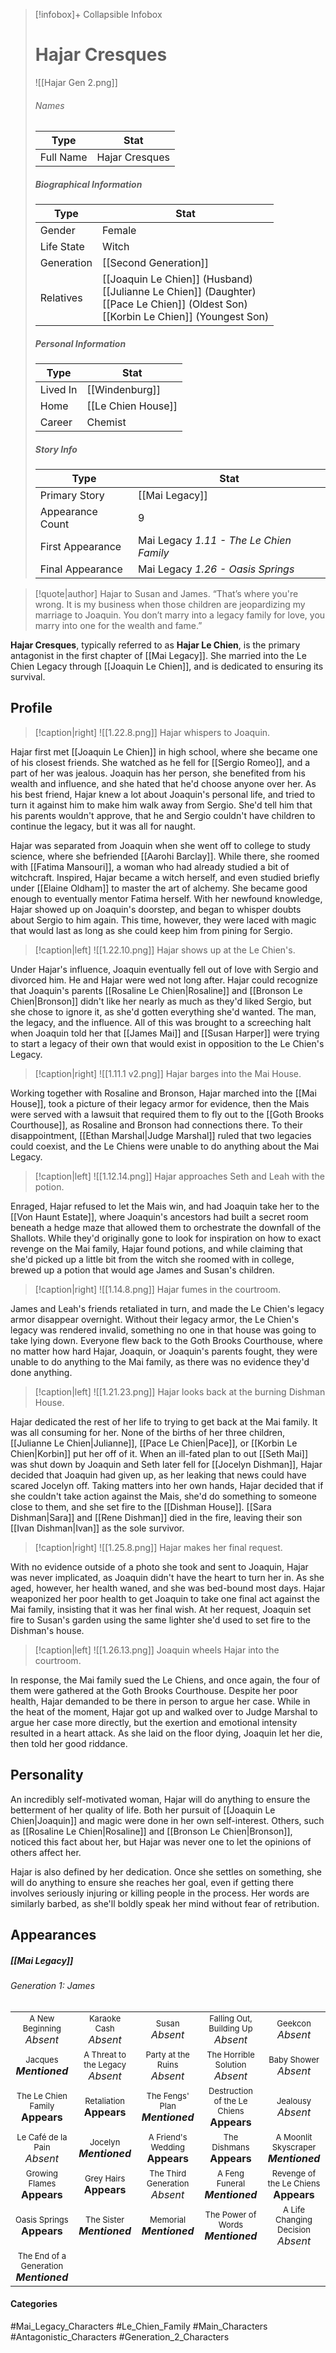 > [!infobox]+ Collapsible Infobox
> # Hajar Cresques
> ![[Hajar Gen 2.png]] 
> ###### Names 
> | Type | Stat | 
> | ---- | ---- | 
> | Full Name | Hajar Cresques | 
>
> ##### Biographical Information
> | Type | Stat | 
> | ---- | ---- | 
> | Gender | Female | 
> | Life State | Witch |
> | Generation | [[Second Generation]] |
> | Relatives | [[Joaquin Le Chien]] (Husband)<br>[[Julianne Le Chien]] (Daughter)<br>[[Pace Le Chien]] (Oldest Son)<br>[[Korbin Le Chien]] (Youngest Son)
> 
> ##### Personal Information
> | Type | Stat | 
> | ---- | ---- | 
> | Lived In |[[Windenburg]]| 
> | Home |[[Le Chien House]]| 
> | Career | Chemist | 
> 
> ##### Story Info
> | Type | Stat | 
> | ---- | ---- | 
> | Primary Story | [[Mai Legacy]] | 
> | Appearance Count | 9 | 
> | First Appearance | Mai Legacy *1.11 - The Le Chien Family*
> | Final Appearance | Mai Legacy *1.26 - Oasis Springs*

> [!quote|author] Hajar to Susan and James.
> “That’s where you're wrong. It is my business when those children are jeopardizing my marriage to Joaquin. You don’t marry into a legacy family for love, you marry into one for the wealth and fame.”

**Hajar Cresques**, typically referred to as **Hajar Le Chien**, is the primary antagonist in the first chapter of [[Mai Legacy]].  She married into the Le Chien Legacy through [[Joaquin Le Chien]], and is dedicated to ensuring its survival.

## Profile
> [!caption|right]
> ![[1.22.8.png]] 
> Hajar whispers to Joaquin.

Hajar first met [[Joaquin Le Chien]] in high school, where she became one of his closest friends. She watched as he fell for [[Sergio Romeo]], and a part of her was jealous. Joaquin has her person, she benefited from his wealth and influence, and she hated that he'd choose anyone over her. As his best friend, Hajar knew a lot about Joaquin's personal life, and tried to turn it against him to make him walk away from Sergio. She'd tell him that his parents wouldn't approve, that he and Sergio couldn't have children to continue the legacy, but it was all for naught. 

Hajar was separated from Joaquin when she went off to college to study science, where she befriended [[Aarohi Barclay]]. While there, she roomed with [[Fatima Mansouri]], a woman who had already studied a bit of witchcraft. Inspired, Hajar became a witch herself, and even studied briefly under [[Elaine Oldham]] to master the art of alchemy. She became good enough to eventually mentor Fatima herself. With her newfound knowledge, Hajar showed up on Joaquin's doorstep, and began to whisper doubts about Sergio to him again. This time, however, they were laced with magic that would last as long as she could keep him from pining for Sergio.

> [!caption|left]
> ![[1.22.10.png]] 
> Hajar shows up at the Le Chien's.

Under Hajar's influence, Joaquin eventually fell out of love with Sergio and divorced him. He and Hajar were wed not long after. Hajar could recognize that Joaquin's parents [[Rosaline Le Chien|Rosaline]] and [[Bronson Le Chien|Bronson]] didn't like her nearly as much as they'd liked Sergio, but she chose to ignore it, as she'd gotten everything she'd wanted. The man, the legacy, and the influence. All of this was brought to a screeching halt when Joaquin told her that [[James Mai]] and [[Susan Harper]] were trying to start a legacy of their own that would exist in opposition to the Le Chien's Legacy.

> [!caption|right]
> ![[1.11.1 v2.png]] 
> Hajar barges into the Mai House.

Working together with Rosaline and Bronson, Hajar marched into the [[Mai House]], took a picture of their legacy armor for evidence, then the Mais were served with a lawsuit that required them to fly out to the [[Goth Brooks Courthouse]], as Rosaline and Bronson had connections there. To their disappointment, [[Ethan Marshal|Judge Marshal]] ruled that two legacies could coexist, and the Le Chiens were unable to do anything about the Mai Legacy.

> [!caption|left]
> ![[1.12.14.png]] 
> Hajar approaches Seth and Leah with the potion.

Enraged, Hajar refused to let the Mais win, and had Joaquin take her to the [[Von Haunt Estate]], where Joaquin's ancestors had built a secret room beneath a hedge maze that allowed them to orchestrate the downfall of the Shallots. While they'd originally gone to look for inspiration on how to exact revenge on the Mai family, Hajar found potions, and while claiming that she'd picked up a little bit from the witch she roomed with in college, brewed up a potion that would age James and Susan's children.

> [!caption|right]
> ![[1.14.8.png]] 
> Hajar fumes in the courtroom.

James and Leah's friends retaliated in turn, and made the Le Chien's legacy armor disappear overnight. Without their legacy armor, the Le Chien's legacy was rendered invalid, something no one in that house was going to take lying down. Everyone flew back to the Goth Brooks Courthouse, where no matter how hard Hajar, Joaquin, or Joaquin's parents fought, they were unable to do anything to the Mai family, as there was no evidence they'd done anything.

> [!caption|left]
> ![[1.21.23.png]] 
> Hajar looks back at the burning Dishman House.

Hajar dedicated the rest of her life to trying to get back at the Mai family. It was all consuming for her. None of the births of her three children, [[Julianne Le Chien|Julianne]], [[Pace Le Chien|Pace]], or [[Korbin Le Chien|Korbin]] put her off of it. When an ill-fated plan to out [[Seth Mai]] was shut down by Joaquin and Seth later fell for [[Jocelyn Dishman]], Hajar decided that Joaquin had given up, as her leaking that news could have scared Jocelyn off. Taking matters into her own hands, Hajar decided that if she couldn't take action against the Mais, she'd do something to someone close to them, and she set fire to the [[Dishman House]]. [[Sara Dishman|Sara]] and [[Rene Dishman]] died in the fire, leaving their son [[Ivan Dishman|Ivan]] as the sole survivor.

> [!caption|right]
> ![[1.25.8.png]] 
> Hajar makes her final request.

With no evidence outside of a photo she took and sent to Joaquin, Hajar was never implicated, as Joaquin didn't have the heart to turn her in. As she aged, however, her health waned, and she was bed-bound most days. Hajar weaponized her poor health to get Joaquin to take one final act against the Mai family, insisting that it was her final wish. At her request, Joaquin set fire to Susan's garden using the same lighter she'd used to set fire to the Dishman's house.

> [!caption|left]
> ![[1.26.13.png]] 
> Joaquin wheels Hajar into the courtroom.

In response, the Mai family sued the Le Chiens, and once again, the four of them were gathered at the Goth Brooks Courthouse. Despite her poor health, Hajar demanded to be there in person to argue her case. While in the heat of the moment, Hajar got up and walked over to Judge Marshal to argue her case more directly, but the exertion and emotional intensity resulted in a heart attack. As she laid on the floor dying, Joaquin let her die, then told her good riddance.

## Personality
An incredibly self-motivated woman, Hajar will do anything to ensure the betterment of her quality of life. Both her pursuit of [[Joaquin Le Chien|Joaquin]] and magic were done in her own self-interest. Others, such as [[Rosaline Le Chien|Rosaline]] and [[Bronson Le Chien|Bronson]], noticed this fact about her, but Hajar was never one to let the opinions of others affect her.

Hajar is also defined by her dedication. Once she settles on something, she will do anything to ensure she reaches her goal, even if getting there involves seriously injuring or killing people in the process. Her words are similarly barbed, as she'll boldly speak her mind without fear of retribution.

## Appearances
##### [[Mai Legacy]]
###### Generation 1: James
|                                                                       |     |     |     |     |
| --------------------------------------------------------------------- | --- | --- | --- | --- |
| <center><font size=2>A New Beginning<br><font size=3>*Absent*  | <center><font size=2>Karaoke Cash<br><font size=3>*Absent* | <center><font size=2>Susan<br><font size=3>*Absent*| <center><font size=2>Falling Out, Building Up<br><font size=3>*Absent* | <center><font size=2>Geekcon<br><font size=3>*Absent* |
| <center><font size=2>Jacques<br><font size=3>***Mentioned*** | <center><font size=2>A Threat to the Legacy<br><font size=3>*Absent* | <center><font size=2>Party at the Ruins<br><font size=3>*Absent* | <center><font size=2>The Horrible Solution<br><font size=3>*Absent* | <center><font size=2>Baby Shower<br><font size=3>*Absent* |
| <center><font size=2>The Le Chien Family<br><font size=3>**Appears**  | <center><font size=2>Retaliation<br><font size=3>**Appears** | <center><font size=2>The Fengs' Plan<br><font size=3>***Mentioned*** | <center><font size=2>Destruction of the Le Chiens<br><font size=3>**Appears**| <center><font size=2>Jealousy<br><font size=3>*Absent* |
| <center><font size=2>Le Café de la Pain<br><font size=3>*Absent*  | <center><font size=2>Jocelyn<br><font size=3>***Mentioned*** | <center><font size=2>A Friend's Wedding<br><font size=3>**Appears** | <center><font size=2>The Dishmans<br><font size=3>**Appears** | <center><font size=2>A Moonlit Skyscraper<br><font size=3>***Mentioned*** |
| <center><font size=2>Growing Flames<br><font size=3>**Appears**  | <center><font size=2>Grey Hairs<br><font size=3>**Appears** | <center><font size=2>The Third Generation<br><font size=3>*Absent* | <center><font size=2>A Feng Funeral<br><font size=3>***Mentioned*** | <center><font size=2>Revenge of the Le Chiens<br><font size=3>**Appears** |
| <center><font size=2>Oasis Springs<br><font size=3>**Appears**  | <center><font size=2>The Sister<br><font size=3>***Mentioned*** | <center><font size=2>Memorial<br><font size=3>***Mentioned*** | <center><font size=2>The Power of Words<br><font size=3>***Mentioned***| <center><font size=2>A Life Changing Decision<br><font size=3>*Absent* |
| <center><font size=2>The End of a Generation<br><font size=3>***Mentioned***  |

#### Categories
#Mai_Legacy_Characters #Le_Chien_Family #Main_Characters #Antagonistic_Characters  #Generation_2_Characters